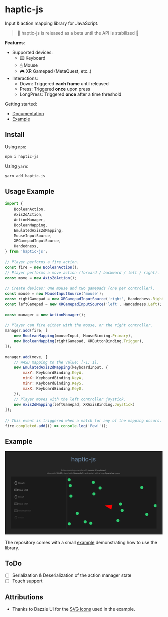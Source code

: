 # haptic-js

Input & action mapping library for JavaScript.

> 🚧 haptic-js is released as a beta until the API is stabilized 🚧

**Features**:

* Supported devices:
    * ⌨️ Keyboard
    * 🖱 Mouse
    * 🎮 XR Gamepad (MetaQuest, etc..)
* Interactions:
    * Down: Triggered **each frame** until released
    * Press: Triggered **once** upon press
    * LongPress: Triggered **once** after a time threshold

Getting started:

* [Documentation](./DOC.md)
* [Example](./example/src/index.ts)

## Install

Using `npm`:

```sh
npm i haptic-js
```

Using `yarn`:

```sh
yarn add haptic-js
```

## Usage Example

```js
import {
    BooleanAction,
    Axis2dAction,
    ActionManager,
    BooleanMapping,
    EmulatedAxis2dMapping,
    MouseInputSource,
    XRGamepadInputSource,
    Handedness,
} from 'haptic-js';

// Player performs a fire action.
const fire = new BooleanAction();
// Player performs a move action (forward / backward / left / right).
const move = new Axis2dAction();

// Create devices: One mouse and two gamepads (one per controller).
const mouse = new MouseInputSource('mouse');
const rightGamepad = new XRGamepadInputSource('right', Handedness.Right);
const leftGamepad = new XRGamepadInputSource('left', Handedness.Left);

const manager = new ActionManager();

// Player can fire either with the mouse, or the right controller.
manager.add(fire, [
    new BooleanMapping(mouseInput, MouseBinding.Primary),
    new BooleanMapping(rightGamepad, XRButtonBinding.Trigger),
]);

manager.add(move, [
    // WASD mapping to the value: [-1; 1].
    new EmulatedAxis2dMapping(keyboardInput, {
        maxY: KeyboardBinding.KeyW,
        minX: KeyboardBinding.KeyA,
        minY: KeyboardBinding.KeyS,
        maxX: KeyboardBinding.KeyD,
    }),
    // Player moves with the left controller joystick.
    new Axis2dMapping(leftGamepad, XRAxisBinding.Joystick)
]);

// This event is triggered when a match for any of the mapping occurs.
fire.completed.add(() => console.log('Pew!'));
```

## Example

![](./img/example.png)

The repository comes with a small [example](example) demonstrating how to use the library.

## ToDo

* [ ] Serialization & Deserialization of the action manager state
* [ ] Touch support

## Attributions

* Thanks to Dazzle UI for the [SVG icons](https://www.svgrepo.com/svg/533083/keyboard) used in the example.
